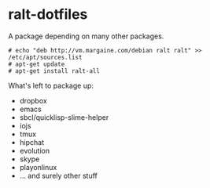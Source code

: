 # ralt-dotfiles

A package depending on many other packages.

    # echo "deb http://vm.margaine.com/debian ralt ralt" >> /etc/apt/sources.list
    # apt-get update
    # apt-get install ralt-all

What's left to package up:

- dropbox
- emacs
- sbcl/quicklisp-slime-helper
- iojs
- tmux
- hipchat
- evolution
- skype
- playonlinux
- ... and surely other stuff
